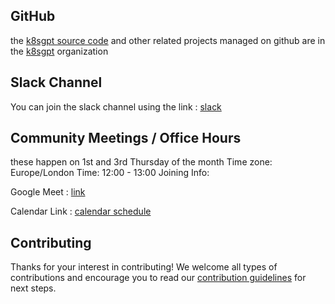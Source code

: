 ## GitHub

the [k8sgpt source code](https://github.com/k8sgpt-ai/k8sgpt) and other related projects managed on github are in the [k8sgpt](https://github.com/k8sgpt-ai) organization


## Slack Channel

You can join the slack channel using the  link : [slack](https://join.slack.com/t/k8sgpt/shared_invite/zt-276pa9uyq-pxAUr4TCVHubFxEvLZuT1Q)


## Community Meetings / Office Hours 

these happen on 1st and 3rd Thursday of the month Time zone: Europe/London Time: 12:00 - 13:00 Joining Info:

Google Meet : [link](https://meet.google.com/beu-kbdx-dfa)

Calendar Link : [calendar schedule](https://calendar.google.com/calendar/u/0?cid=YmE2NzAyZTNkMTIxYjYxN2Q4NmMzYjBjMmE2ZTAzYzgwMTg0NGRiYmMwOTY3MjAzNzJkNDBhZWZjOWJhZGNlNUBncm91cC5jYWxlbmRhci5nb29nbGUuY29t)

## Contributing

Thanks for your interest in contributing! We welcome all types of contributions and encourage you to read our [contribution guidelines](https://github.com/k8sgpt-ai/k8sgpt/blob/main/CONTRIBUTING.md) for next steps.


